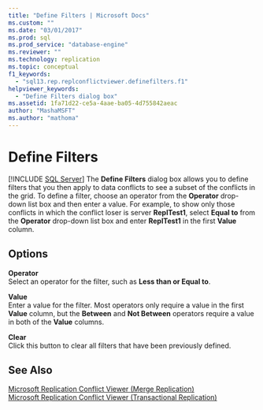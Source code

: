 ```yaml
---
title: "Define Filters | Microsoft Docs"
ms.custom: ""
ms.date: "03/01/2017"
ms.prod: sql
ms.prod_service: "database-engine"
ms.reviewer: ""
ms.technology: replication
ms.topic: conceptual
f1_keywords: 
  - "sql13.rep.replconflictviewer.definefilters.f1"
helpviewer_keywords: 
  - "Define Filters dialog box"
ms.assetid: 1fa71d22-ce5a-4aae-ba05-4d755842aeac
author: "MashaMSFT"
ms.author: "mathoma"
---
```

# Define Filters
 [!INCLUDE [SQL Server](../../includes/applies-to-version/sqlserver.md)]
  The **Define Filters** dialog box allows you to define filters that you then apply to data conflicts to see a subset of the conflicts in the grid. To define a filter, choose an operator from the **Operator** drop-down list box and then enter a value. For example, to show only those conflicts in which the conflict loser is server **ReplTest1**, select **Equal to** from the **Operator** drop-down list box and enter **ReplTest1** in the first **Value** column.  
  
## Options  
 **Operator**  
 Select an operator for the filter, such as **Less than or Equal to**.
  
 **Value**  
 Enter a value for the filter. Most operators only require a value in the first **Value** column, but the **Between** and **Not Between** operators require a value in both of the **Value** columns.  
  
 **Clear**  
 Click this button to clear all filters that have been previously defined.  
  
## See Also  
 [Microsoft Replication Conflict Viewer &#40;Merge Replication&#41;](../../relational-databases/replication/microsoft-replication-conflict-viewer-merge-replication.md)   
 [Microsoft Replication Conflict Viewer &#40;Transactional Replication&#41;](../../relational-databases/replication/microsoft-replication-conflict-viewer-transactional-replication.md)  
  
  
